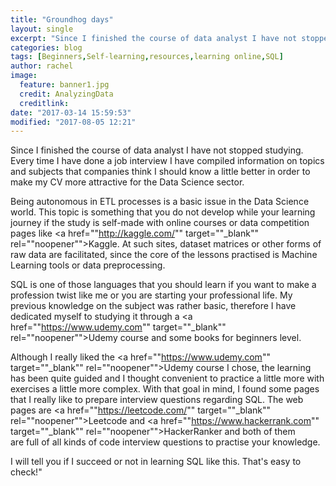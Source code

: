 ```yaml
---
title: "Groundhog days"
layout: single
excerpt: "Since I finished the course of data analyst I have not stopped studying. Every time I have done a job interview I have compiled information on topics and subjects that companies think I should know a little better in order to make my CV more attractive for the Data Science sector."
categories: blog
tags: [Beginners,Self-learning,resources,learning online,SQL]
author: rachel
image:
  feature: banner1.jpg
  credit: AnalyzingData
  creditlink:
date: "2017-03-14 15:59:53"
modified: "2017-08-05 12:21"
---
```


Since I finished the course of data analyst I have not stopped studying. Every time I have done a job interview I have compiled information on topics and subjects that companies think I should know a little better in order to make my CV more attractive for the Data Science sector.

Being autonomous in ETL processes is a basic issue in the Data Science world. This topic is something that you do not develop while your learning journey if the study is self-made with online courses or data competition pages like <a href=""http://kaggle.com/"" target=""_blank"" rel=""noopener"">Kaggle</a>. At such sites, dataset matrices or other forms of raw data are facilitated, since the core of the lessons practised is Machine Learning tools or data preprocessing.

SQL is one of those languages that you should learn if you want to make a profession twist like me or you are starting your professional life. My previous knowledge on the subject was rather basic, therefore I have dedicated myself to studying it through a <a href=""https://www.udemy.com"" target=""_blank"" rel=""noopener"">Udemy </a>course and some books for beginners level.

Although I really liked the <a href=""https://www.udemy.com"" target=""_blank"" rel=""noopener"">Udemy</a> course I chose, the learning has been quite guided and I thought convenient to practice a little more with exercises a little more complex. With that goal in mind, I found some pages that I really like to prepare interview questions regarding SQL. The web pages are <a href=""https://leetcode.com/"" target=""_blank"" rel=""noopener"">Leetcode</a> and <a href=""https://www.hackerrank.com"" target=""_blank"" rel=""noopener"">HackerRanker</a> and both of them are full of all kinds of code interview questions to practise your knowledge.

I will tell you if I succeed or not in learning SQL like this. That's easy to check!"
